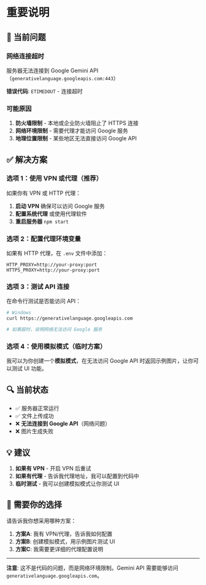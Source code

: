# 重要说明

## 🚨 当前问题

### 网络连接超时
服务器无法连接到 Google Gemini API（`generativelanguage.googleapis.com:443`）

**错误代码**: `ETIMEDOUT` - 连接超时

### 可能原因

1. **防火墙限制** - 本地或企业防火墙阻止了 HTTPS 连接
2. **网络环境限制** - 需要代理才能访问 Google 服务
3. **地理位置限制** - 某些地区无法直接访问 Google API

## ✅ 解决方案

### 选项 1：使用 VPN 或代理（推荐）

如果你有 VPN 或 HTTP 代理：

1. **启动 VPN** 确保可以访问 Google 服务
2. **配置系统代理** 或使用代理软件
3. **重启服务器** `npm start`

### 选项 2：配置代理环境变量

如果有 HTTP 代理，在 `.env` 文件中添加：

```env
HTTP_PROXY=http://your-proxy:port
HTTPS_PROXY=http://your-proxy:port
```

### 选项 3：测试 API 连接

在命令行测试是否能访问 API：

```bash
# Windows
curl https://generativelanguage.googleapis.com

# 如果超时，说明网络无法访问 Google 服务
```

### 选项 4：使用模拟模式（临时方案）

我可以为你创建一个**模拟模式**，在无法访问 Google API 时返回示例图片，让你可以测试 UI 功能。

## 🔍 当前状态

- ✅ 服务器正常运行
- ✅ 文件上传成功
- ❌ **无法连接到 Google API**（网络问题）
- ❌ 图片生成失败

## 💡 建议

1. **如果有 VPN** - 开启 VPN 后重试
2. **如果有代理** - 告诉我代理地址，我可以配置到代码中
3. **临时测试** - 我可以创建模拟模式让你测试 UI

## 📝 需要你的选择

请告诉我你想采用哪种方案：

1. **方案A**: 我有 VPN/代理，告诉我如何配置
2. **方案B**: 创建模拟模式，用示例图片测试 UI
3. **方案C**: 我需要更详细的代理配置说明

---

**注意**: 这不是代码的问题，而是网络环境限制。Gemini API 需要能够访问 `generativelanguage.googleapis.com`。
